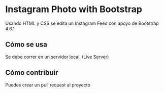 # Instagram Photo with Bootstrap

Usando HTML y CSS se edita un Instagram Feed con apoyo de Bootstrap 4.6.1

## Cómo se usa

Se debe correr en un servidor local. (Live Server)

## Cómo contribuir

Puedes crear un pull request al proyecto
